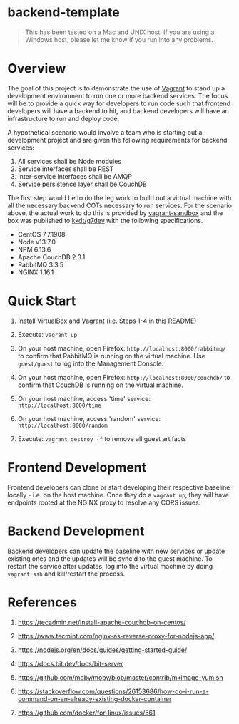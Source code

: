 # backend-template

> This has been tested on a Mac and UNIX host. If you are using a Windows host, please let me know if you run into any problems.

# Overview

The goal of this project is to demonstrate the use of [Vagrant](https://www.vagrantup.com/) to stand up a development environment to run one or more backend services. The focus will be to provide a quick way for developers to run code such that frontend developers will have a backend to hit, and backend developers will have an infrastructure to run and deploy code.

A hypothetical scenario would involve a team who is starting out a development project and are given the following requirements for backend services:

1. All services shall be Node modules
2. Service interfaces shall be REST
3. Inter-service interfaces shall be AMQP
4. Service persistence layer shall be CouchDB

The first step would be to do the leg work to build out a virtual machine with all the necessary backend COTs necessary to run services. For the scenario above, the actual work to do this is provided by [vagrant-sandbox](https://github.com/kkdt/vagrant-sandbox) and the box was published to [kkdt/g7dev](https://app.vagrantup.com/kkdt/boxes/g7dev) with the following specifications.

- CentOS 7.7.1908
- Node v13.7.0
- NPM 6.13.6
- Apache CouchDB 2.3.1
- RabbitMQ 3.3.5
- NGINX 1.16.1

# Quick Start

1. Install VirtualBox and Vagrant (i.e. Steps 1-4 in this [README](https://github.com/kkdt/vagrant-sandbox#quick-start))

2. Execute: `vagrant up`

3. On your host machine, open Firefox: `http://localhost:8000/rabbitmq/` to confirm that RabbitMQ is running on the virtual machine. Use `guest/guest` to log into the Management Console.

4. On your host machine, open Firefox: `http://localhost:8000/couchdb/` to confirm that CouchDB is running on the virtual machine.

5. On your host machine, access 'time' service: `http://localhost:8000/time`

6. On your host machine, access 'random' service: `http://localhost:8000/random`

7. Execute: `vagrant destroy -f` to remove all guest artifacts

# Frontend Development

Frontend developers can clone or start developing their respective baseline locally - i.e. on the host machine. Once they do a `vagrant up`, they will have endpoints rooted at the NGINX proxy to resolve any CORS issues.

# Backend Development

Backend developers can update the baseline with new services or update existing ones and the updates will be sync'd to the guest machine. To restart the service after updates, log into the virtual machine by doing `vagrant ssh` and kill/restart the process.

# References

1. https://tecadmin.net/install-apache-couchdb-on-centos/

2. https://www.tecmint.com/nginx-as-reverse-proxy-for-nodejs-app/

3. https://nodejs.org/en/docs/guides/getting-started-guide/

4. https://docs.bit.dev/docs/bit-server

5. https://github.com/moby/moby/blob/master/contrib/mkimage-yum.sh

6. https://stackoverflow.com/questions/26153686/how-do-i-run-a-command-on-an-already-existing-docker-container

7. https://github.com/docker/for-linux/issues/561
